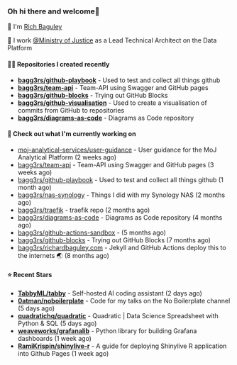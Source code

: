 ### Oh hi there and welcome👋

👐 I'm [Rich Baguley](https://richardbaguley.com/about)

🏢 I work [@Ministry of Justice](https://github.com/ministryofjustice) as a Lead Technical Architect on the Data Platform

#### 👨‍💻 Repositories I created recently
- **[bagg3rs/github-playbook](https://github.com/bagg3rs/github-playbook)** - Used to test and collect all things github
- **[bagg3rs/team-api](https://github.com/bagg3rs/team-api)** - Team-API using Swagger and GitHub pages
- **[bagg3rs/github-blocks](https://github.com/bagg3rs/github-blocks)** - Trying out GitHub Blocks
- **[bagg3rs/github-visualisation](https://github.com/bagg3rs/github-visualisation)** - Used to create a visualisation of commits from GitHub to repositories
- **[bagg3rs/diagrams-as-code](https://github.com/bagg3rs/diagrams-as-code)** - Diagrams as Code repository

#### 👷 Check out what I'm currently working on

- [moj-analytical-services/user-guidance](https://github.com/moj-analytical-services/user-guidance) - User guidance for the MoJ Analytical Platform (2 weeks ago)
- [bagg3rs/team-api](https://github.com/bagg3rs/team-api) - Team-API using Swagger and GitHub pages (3 weeks ago)
- [bagg3rs/github-playbook](https://github.com/bagg3rs/github-playbook) - Used to test and collect all things github (1 month ago)
- [bagg3rs/nas-synology](https://github.com/bagg3rs/nas-synology) - Things I did with my Synology NAS (2 months ago)
- [bagg3rs/traefik](https://github.com/bagg3rs/traefik) - traefik repo (2 months ago)
- [bagg3rs/diagrams-as-code](https://github.com/bagg3rs/diagrams-as-code) - Diagrams as Code repository (4 months ago)
- [bagg3rs/github-actions-sandbox](https://github.com/bagg3rs/github-actions-sandbox) -  (5 months ago)
- [bagg3rs/github-blocks](https://github.com/bagg3rs/github-blocks) - Trying out GitHub Blocks (7 months ago)
- [bagg3rs/richardbaguley.com](https://github.com/bagg3rs/richardbaguley.com) - Jekyll and GitHub Actions deploy this to the internets 🌏 (8 months ago)

#### ⭐ Recent Stars


- **[TabbyML/tabby](https://github.com/TabbyML/tabby)** - Self-hosted AI coding assistant (2 days ago)
- **[0atman/noboilerplate](https://github.com/0atman/noboilerplate)** - Code for my talks on the No Boilerplate channel (5 days ago)
- **[quadratichq/quadratic](https://github.com/quadratichq/quadratic)** - Quadratic | Data Science Spreadsheet with Python &amp; SQL (5 days ago)
- **[weaveworks/grafanalib](https://github.com/weaveworks/grafanalib)** - Python library for building Grafana dashboards (1 week ago)
- **[RamiKrispin/shinylive-r](https://github.com/RamiKrispin/shinylive-r)** - A guide for deploying Shinylive R application into Github Pages (1 week ago)
